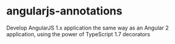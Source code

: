 # angularjs-annotations
Develop AngularJS 1.x application the same way as an Angular 2 application, using the power of TypeScript 1.7 decorators
